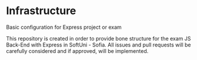 # Infrastructure
Basic configuration for Express project or exam 

This repository is created in order to provide bone structure for the exam JS Back-End with Express in SoftUni - Sofia.
All issues and pull requests will be carefully considered and if approved, will be implemented.
